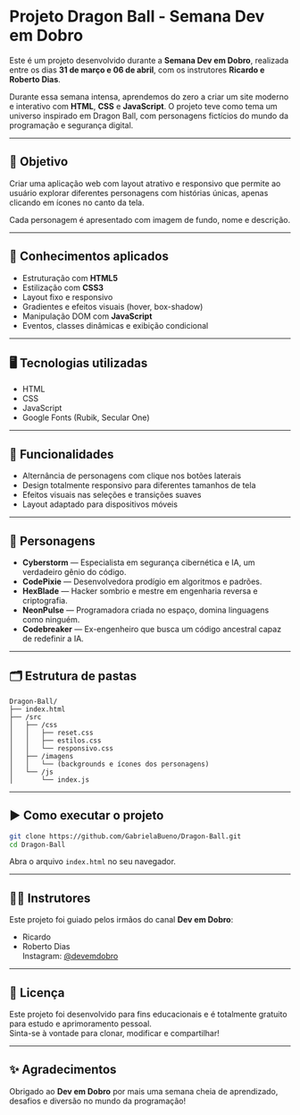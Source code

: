 # Projeto Dragon Ball - Semana Dev em Dobro

Este é um projeto desenvolvido durante a **Semana Dev em Dobro**, realizada entre os dias **31 de março e 06 de abril**, com os instrutores **Ricardo e Roberto Dias**.

Durante essa semana intensa, aprendemos do zero a criar um site moderno e interativo com **HTML**, **CSS** e **JavaScript**. O projeto teve como tema um universo inspirado em Dragon Ball, com personagens fictícios do mundo da programação e segurança digital.

---

## 📌 Objetivo

Criar uma aplicação web com layout atrativo e responsivo que permite ao usuário explorar diferentes personagens com histórias únicas, apenas clicando em ícones no canto da tela.

Cada personagem é apresentado com imagem de fundo, nome e descrição.

---

## 🧠 Conhecimentos aplicados

- Estruturação com **HTML5**
- Estilização com **CSS3**
- Layout fixo e responsivo
- Gradientes e efeitos visuais (hover, box-shadow)
- Manipulação DOM com **JavaScript**
- Eventos, classes dinâmicas e exibição condicional

---

## 🖥️ Tecnologias utilizadas

- HTML  
- CSS  
- JavaScript  
- Google Fonts (Rubik, Secular One)

---

## 🔎 Funcionalidades

- Alternância de personagens com clique nos botões laterais  
- Design totalmente responsivo para diferentes tamanhos de tela  
- Efeitos visuais nas seleções e transições suaves  
- Layout adaptado para dispositivos móveis

---

## 👾 Personagens

- **Cyberstorm** — Especialista em segurança cibernética e IA, um verdadeiro gênio do código.  
- **CodePixie** — Desenvolvedora prodígio em algoritmos e padrões.  
- **HexBlade** — Hacker sombrio e mestre em engenharia reversa e criptografia.  
- **NeonPulse** — Programadora criada no espaço, domina linguagens como ninguém.  
- **Codebreaker** — Ex-engenheiro que busca um código ancestral capaz de redefinir a IA.

---

## 🗂️ Estrutura de pastas

```
Dragon-Ball/
├── index.html
├── /src
│   ├── /css
│   │   ├── reset.css
│   │   ├── estilos.css
│   │   └── responsivo.css
│   ├── /imagens
│   │   └── (backgrounds e ícones dos personagens)
│   └── /js
│       └── index.js
```

---

## ▶️ Como executar o projeto

```bash
git clone https://github.com/GabrielaBueno/Dragon-Ball.git
cd Dragon-Ball
```
Abra o arquivo `index.html` no seu navegador.

---

## 🧑‍🏫 Instrutores

Este projeto foi guiado pelos irmãos do canal **Dev em Dobro**:

- Ricardo  
- Roberto Dias  
Instagram: [@devemdobro](https://instagram.com/devemdobro)

---

## 📝 Licença

Este projeto foi desenvolvido para fins educacionais e é totalmente gratuito para estudo e aprimoramento pessoal.  
Sinta-se à vontade para clonar, modificar e compartilhar!

---

## ✨ Agradecimentos

Obrigado ao **Dev em Dobro** por mais uma semana cheia de aprendizado, desafios e diversão no mundo da programação! 

